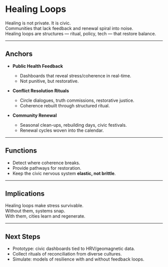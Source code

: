 # Healing Loops

Healing is not private. It is civic.  
Communities that lack feedback and renewal spiral into noise.  
Healing loops are structures — ritual, policy, tech — that restore balance.  

---

## Anchors

- **Public Health Feedback**  
  - Dashboards that reveal stress/coherence in real-time.  
  - Not punitive, but restorative.  

- **Conflict Resolution Rituals**  
  - Circle dialogues, truth commissions, restorative justice.  
  - Coherence rebuilt through structured ritual.  

- **Community Renewal**  
  - Seasonal clean-ups, rebuilding days, civic festivals.  
  - Renewal cycles woven into the calendar.  

---

## Functions

- Detect where coherence breaks.  
- Provide pathways for restoration.  
- Keep the civic nervous system **elastic, not brittle**.  

---

## Implications

Healing loops make stress survivable.  
Without them, systems snap.  
With them, cities learn and regenerate.  

---

## Next Steps

- Prototype: civic dashboards tied to HRV/geomagnetic data.  
- Collect rituals of reconciliation from diverse cultures.  
- Simulate: models of resilience with and without feedback loops.
